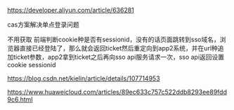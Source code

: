 https://developer.aliyun.com/article/636281

cas方案解决单点登录问题

不用获取 前端判断cookie种是否有sessionid，没有的话页面跳转到sso域名，浏览器直接已经登陆了，那么就会返回ticket然后重定向到app2系统，并在url种追加ticket参数，app2拿到ticket之后再向sso api服务请求一次，sso api返回设置cookie sessionid

https://blog.csdn.net/kielin/article/details/107714953

https://www.huaweicloud.com/articles/89ec633c757c522ddb8293ee89fdd9c6.html